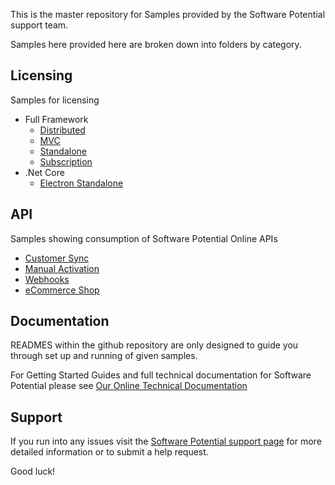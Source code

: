 This is the master repository for Samples provided by the Software Potential support team.

Samples here provided here are broken down into folders by category. 

## Licensing
Samples for licensing

* Full Framework
    * [Distributed](https://github.com/SoftwarePotential/samples/tree/master/Licensing/FullFramework/Distributed)
    * [MVC](https://github.com/SoftwarePotential/samples/tree/master/Licensing/FullFramework/MVC)
    * [Standalone](https://github.com/SoftwarePotential/samples/tree/master/Licensing/FullFramework/Standalone)
    * [Subscription](https://github.com/SoftwarePotential/samples/tree/master/Licensing/FullFramework/Subscription)
* .Net Core
    * [Electron Standalone](https://github.com/SoftwarePotential/samples/tree/master/Licensing/NetCore/ElectronStandalone)

## API
Samples showing consumption of Software Potential Online APIs

* [Customer Sync](https://github.com/SoftwarePotential/samples/tree/master/Api/Customer/Sync)
* [Manual Activation](https://github.com/SoftwarePotential/samples/tree/master/Api/ManualActivation)
* [Webhooks](https://github.com/SoftwarePotential/samples/tree/master/Api/Webhooks)
* [eCommerce Shop](https://github.com/SoftwarePotential/samples/tree/master/Api/eCommerce/Shop)

## Documentation
READMES within the github repository are only designed to guide you through set up and running of given samples.

For Getting Started Guides and full technical documentation for Software Potential please see [Our Online Technical Documentation](https://support.softwarepotential.com/hc/en-us/categories/200579692-Developer) 

## Support
If you run into any issues visit the [Software Potential support page](https://support.softwarepotential.com) for more detailed information or to submit a help request.

Good luck!
